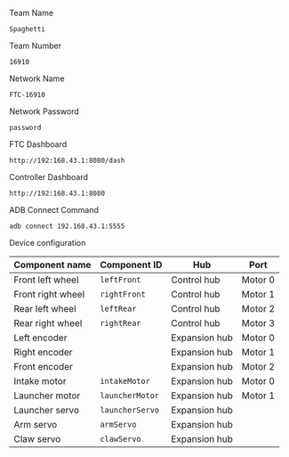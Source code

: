 Team Name

    Spaghetti

Team Number

    16910

Network Name

    FTC-16910

Network Password

    password

FTC Dashboard

    http://192:168.43.1:8080/dash

Controller Dashboard

    http://192:168.43.1:8080

ADB Connect Command

    adb connect 192.168.43.1:5555

Device configuration

| Component name    | Component ID    | Hub           | Port    |
| ----------------- | --------------- | ------------- | ------- |
| Front left wheel  | `leftFront`     | Control hub   | Motor 0 |
| Front right wheel | `rightFront`    | Control hub   | Motor 1 |
| Rear left wheel   | `leftRear`      | Control hub   | Motor 2 |
| Rear right wheel  | `rightRear`     | Control hub   | Motor 3 |
| Left encoder      |                 | Expansion hub | Motor 0 |
| Right encoder     |                 | Expansion hub | Motor 1 |
| Front encoder     |                 | Expansion hub | Motor 2 |
| Intake motor      | `intakeMotor`   | Expansion hub | Motor 0 |
| Launcher motor    | `launcherMotor` | Expansion hub | Motor 1 |
| Launcher servo    | `launcherServo` | Expansion hub |         |
| Arm servo         | `armServo`      | Expansion hub |         |
| Claw servo        | `clawServo`     | Expansion hub |         |
